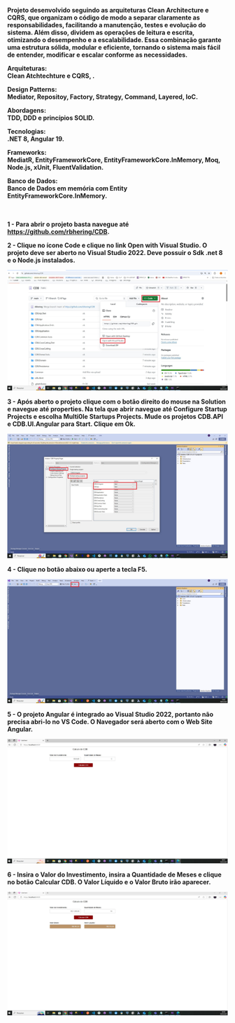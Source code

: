 <b>Projeto desenvolvido seguindo as arquiteturas Clean Architecture e CQRS, que organizam o código de modo a separar claramente as responsabilidades, facilitando a manutenção, testes e evolução do sistema. Além disso, dividem as operações de leitura e escrita, otimizando o desempenho e a escalabilidade. Essa combinação garante uma estrutura sólida, modular e eficiente, tornando o sistema mais fácil de entender, modificar e escalar conforme as necessidades.<b/>

<b>Arquiteturas:<b/>
<br/>
Clean Atchtechture e CQRS, .

<b>Design Patterns:<b/>
<br/>
Mediator, Repositoy, Factory, Strategy, Command, Layered, IoC.

<b>Abordagens:<b/>
<br/>
TDD, DDD e princípios SOLID.

<b>Tecnologias:<b/>
<br/> 
.NET 8, Angular 19.

<b>Frameworks:<b/>
<br/> 
MediatR, EntityFrameworkCore, EntityFrameworkCore.InMemory, Moq, Node.js, xUnit, FluentValidation. 

Banco de Dados:
<br/>
Banco  de Dados em memória com Entity EntityFrameworkCore.InMemory.
<br/><br/><br/>


1 - Para abrir o projeto basta navegue até https://github.com/rbhering/CDB.

2 - Clique no ícone Code e clique no link Open with Visual Studio. O projeto deve ser aberto no Visual Studio 2022. Deve possuir o Sdk .net 8 e o Node.js instalados.

<img src="https://github.com/rbhering/CDB/blob/main/Common/imagem01.jpg" alt="Texto Alternativo">


3 - Após aberto o projeto clique com o botão direito do mouse na Solution e navegue até properties. Na tela que abrir navegue até Configure Startup Projects e escolha Multi0le Startups Projects. Mude os projetos CDB.API e CDB.UI.Angular para Start. Clique em Ok.

<img src="https://github.com/rbhering/CDB/blob/main/Common/imagem02.jpg" alt="Texto Alternativo">


4 - Clique no botão abaixo ou aperte a tecla F5.

<img src="https://github.com/rbhering/CDB/blob/main/Common/imagem03.jpg" alt="Texto Alternativo">


5 - O projeto Angular é integrado ao Visual Studio 2022, portanto não precisa abri-lo no VS Code. O Navegador será aberto com o Web Site Angular.

<img src="https://github.com/rbhering/CDB/blob/main/Common/imagem04.jpg" alt="Texto Alternativo">


6 - Insira o Valor do Investimento, insira a Quantidade de Meses e clique no botão Calcular CDB. O Valor Líquido e o Valor Bruto irão aparecer.

<img src="https://github.com/rbhering/CDB/blob/main/Common/imagem05.jpg" alt="Texto Alternativo">

